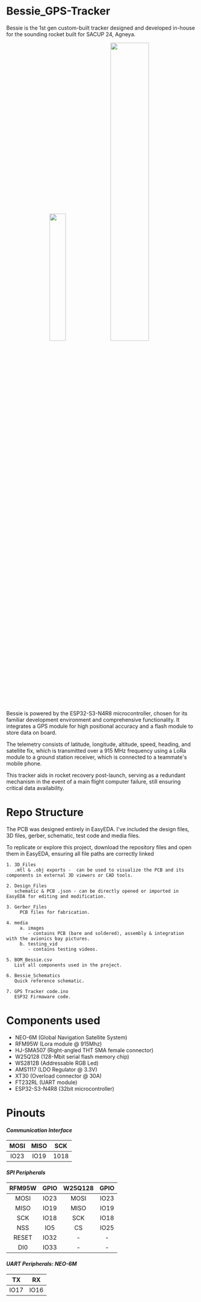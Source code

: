 # Bessie_GPS-Tracker
Bessie is the 1st gen custom-built tracker designed and developed in-house for the sounding rocket built for SACUP 24, Agneya.
<div align="center">
  <img src="https://github.com/user-attachments/assets/cc0ac0b0-3443-4d9d-ad59-f4e4dfee9a67" width="29.40%" />
  <img src="https://github.com/user-attachments/assets/6bf5d3c8-f874-4b6f-8a78-76081e0dc7c5" width="45%" />
</div>

Bessie is powered by the ESP32-S3-N4R8 microcontroller, chosen for its familiar development environment and comprehensive functionality. It integrates a GPS module for high positional accuracy and a flash module to store data on board.

The telemetry consists of latitude, longitude, altitude, speed, heading, and satellite fix, which is transmitted over a 915 MHz frequency using a LoRa module to a ground station receiver, which is connected to a teammate's mobile phone.

This tracker aids in rocket recovery post-launch, serving as a redundant mechanism in the event of a main flight computer failure, still ensuring critical data availability.

# Repo Structure
The PCB was designed entirely in EasyEDA. I've included the design files, 3D files, gerber, schematic, test code and media files.

To replicate or explore this project, download the repository files and open them in EasyEDA, ensuring all file paths are correctly linked
    
	1. 3D_Files
	   .mtl & .obj exports -  can be used to visualize the PCB and its components in external 3D viewers or CAD tools.
	
	2. Design_Files
	   schematic & PCB .json - can be directly opened or imported in EasyEDA for editing and modification.
	
	3. Gerber_Files
		 PCB files for fabrication.
	
	4. media 
		 a. images 
            - contains PCB (bare and soldered), assembly & integration with the avionics bay pictures.
		 b. testing_vid
            - contains testing videos.
	
	5. BOM_Bessie.csv
	   List all components used in the project.
	
	6. Bessie_Schematics
	   Quick reference schematic.
	
	7. GPS Tracker code.ino 
	   ESP32 Firmaware code.
    
 # Components used
 - NEO-6M (Global Navigation Satellite System)
 - RFM95W (Lora module @ 915Mhz)
 - HJ-SMA507 (Right-angled THT SMA female connector)
 - W25Q128 (128-Mbit serial flash memory chip)
 - WS2812B (Addressable RGB Led)
 - AMS1117 (LDO Regulator @ 3.3V)
 - XT30 (Overload connector @ 30A)
 - FT232RL (UART module)
 - ESP32-S3-N4R8 (32bit microcontroller)

# Pinouts
#### _Communication Interface_
MOSI | MISO | SCK
:----: | :----: | :----:
IO23 | IO19 | 1018

#### _SPI Peripherals_
RFM95W | GPIO | W25Q128 | GPIO
:------: | :----: | :-------: | :----:
  MOSI | IO23 | MOSI    | IO23
  MISO | IO19 |   MISO  | IO19
   SCK | IO18 |   SCK   | IO18
   NSS |  IO5 |   CS    | IO25
 RESET | IO32 |   -     | -
   DI0 | IO33 |   -     | -

  #### _UART Peripherals: NEO-6M_
  TX | RX
:----: | :----: 
IO17 | IO16
  
 
